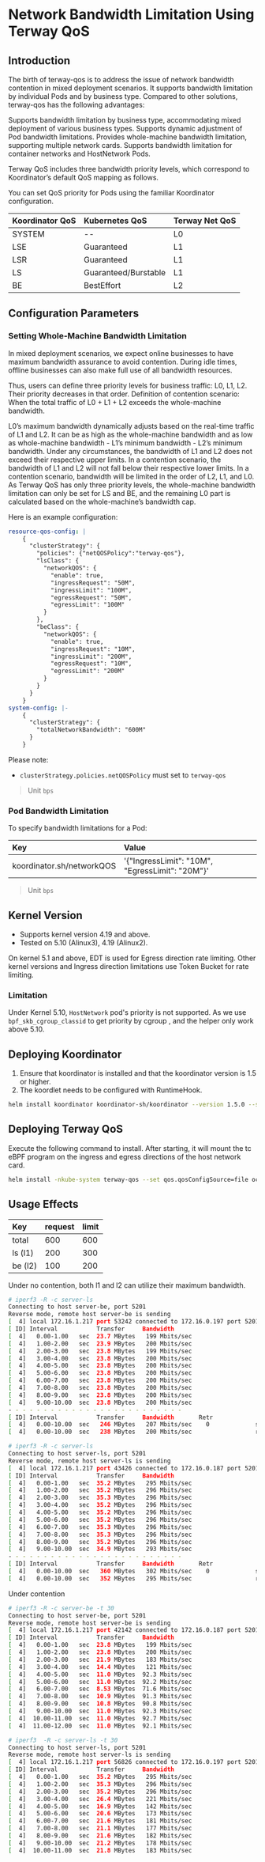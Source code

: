 
# Network Bandwidth Limitation Using Terway QoS

## Introduction

The birth of terway-qos is to address the issue of network bandwidth contention in mixed deployment scenarios. It supports bandwidth limitation by individual Pods and by business type.
Compared to other solutions, terway-qos has the following advantages:

Supports bandwidth limitation by business type, accommodating mixed deployment of various business types.
Supports dynamic adjustment of Pod bandwidth limitations.
Provides whole-machine bandwidth limitation, supporting multiple network cards.
Supports bandwidth limitation for container networks and HostNetwork Pods.

Terway QoS includes three bandwidth priority levels, which correspond to Koordinator’s default QoS mapping as follows.

You can set QoS priority for Pods using the familiar Koordinator configuration.


| Koordinator QoS | Kubernetes QoS       | Terway Net QoS |
| :-------------- | :------------------- | :------------- |
| SYSTEM          | --                   | L0             |
| LSE             | Guaranteed           | L1             |
| LSR             | Guaranteed           | L1             |
| LS              | Guaranteed/Burstable | L1             |
| BE              | BestEffort           | L2             |

## Configuration Parameters

### Setting Whole-Machine Bandwidth Limitation

In mixed deployment scenarios, we expect online businesses to have maximum bandwidth assurance to avoid contention. During idle times, offline businesses can also make full use of all bandwidth resources.

Thus, users can define three priority levels for business traffic: L0, L1, L2. Their priority decreases in that order.
Definition of contention scenario: When the total traffic of L0 + L1 + L2 exceeds the whole-machine bandwidth.

L0’s maximum bandwidth dynamically adjusts based on the real-time traffic of L1 and L2. It can be as high as the whole-machine bandwidth and as low as whole-machine bandwidth - L1’s minimum bandwidth - L2’s minimum bandwidth.
Under any circumstances, the bandwidth of L1 and L2 does not exceed their respective upper limits.
In a contention scenario, the bandwidth of L1 and L2 will not fall below their respective lower limits.
In a contention scenario, bandwidth will be limited in the order of L2, L1, and L0. As Terway QoS has only three priority levels, the whole-machine bandwidth limitation can only be set for LS and BE, and the remaining L0 part is calculated based on the whole-machine’s bandwidth cap. 

Here is an example configuration:

```yaml
resource-qos-config: |
    {
      "clusterStrategy": {
        "policies": {"netQOSPolicy":"terway-qos"},
        "lsClass": {
          "networkQOS": {
            "enable": true,
            "ingressRequest": "50M",
            "ingressLimit": "100M",
            "egressRequest": "50M",
            "egressLimit": "100M"
          }
        },
        "beClass": {
          "networkQOS": {
            "enable": true,
            "ingressRequest": "10M",
            "ingressLimit": "200M",
            "egressRequest": "10M",
            "egressLimit": "200M"
          }
        }
      }
    }
system-config: |-
    {
      "clusterStrategy": {
        "totalNetworkBandwidth": "600M"
      }
    }

```

Please note:

- `clusterStrategy.policies.netQOSPolicy` must set to `terway-qos`

> Unit `bps`

### Pod Bandwidth Limitation

To specify bandwidth limitations for a Pod:

| Key                       | Value                                           |
| :------------------------ | :---------------------------------------------- |
| koordinator.sh/networkQOS | '{"IngressLimit": "10M", "EgressLimit": "20M"}' |

> Unit `bps`

## Kernel Version

- Supports kernel version 4.19 and above.
- Tested on 5.10 (Alinux3), 4.19 (Alinux2). 
 
On kernel 5.1 and above, EDT is used for Egress direction rate limiting. Other kernel versions and Ingress direction limitations use Token Bucket for rate limiting.

### Limitation

Under Kernel 5.10, `HostNetwork` pod's priority is not supported. As we use `bpf_skb_cgroup_classid` to get priority by cgroup , and the helper only work above 5.10.

## Deploying Koordinator

1. Ensure that koordinator is installed and that the koordinator version is 1.5 or higher.
2. The koordlet needs to be configured with RuntimeHook.

```sh
helm install koordinator koordinator-sh/koordinator --version 1.5.0 --set koordlet.features="TerwayQoS=true\,BECPUEvict=true\,BEMemoryEvict=true\,CgroupReconcile=true\,Accelerators=true"
```

## Deploying Terway QoS

Execute the following command to install. After starting, it will mount the tc eBPF program on the ingress and egress directions of the host network card.

```sh
helm install -nkube-system terway-qos --set qos.qosConfigSource=file oci://registry-1.docker.io/l1b0k/terway-qos --version 0.3.2
```

## Usage Effects


| Key     | request | limit |
|:--------|:--------|:------|
| total   | 600     | 600   |
| ls (l1) | 200     | 300   |
| be (l2) | 100     | 200   |

Under no contention, both l1 and l2 can utilize their maximum bandwidth.

```sh
# iperf3 -R -c server-ls
Connecting to host server-be, port 5201
Reverse mode, remote host server-be is sending
[  4] local 172.16.1.217 port 53242 connected to 172.16.0.197 port 5201
[ ID] Interval           Transfer     Bandwidth
[  4]   0.00-1.00   sec  23.7 MBytes   199 Mbits/sec
[  4]   1.00-2.00   sec  23.9 MBytes   200 Mbits/sec
[  4]   2.00-3.00   sec  23.8 MBytes   199 Mbits/sec
[  4]   3.00-4.00   sec  23.8 MBytes   200 Mbits/sec
[  4]   4.00-5.00   sec  23.8 MBytes   200 Mbits/sec
[  4]   5.00-6.00   sec  23.8 MBytes   200 Mbits/sec
[  4]   6.00-7.00   sec  23.8 MBytes   200 Mbits/sec
[  4]   7.00-8.00   sec  23.8 MBytes   200 Mbits/sec
[  4]   8.00-9.00   sec  23.8 MBytes   200 Mbits/sec
[  4]   9.00-10.00  sec  23.8 MBytes   200 Mbits/sec
- - - - - - - - - - - - - - - - - - - - - - - - -
[ ID] Interval           Transfer     Bandwidth       Retr
[  4]   0.00-10.00  sec   246 MBytes   207 Mbits/sec    0             sender
[  4]   0.00-10.00  sec   238 MBytes   200 Mbits/sec                  receiver

# iperf3 -R -c server-ls
Connecting to host server-ls, port 5201
Reverse mode, remote host server-ls is sending
[  4] local 172.16.1.217 port 43426 connected to 172.16.0.187 port 5201
[ ID] Interval           Transfer     Bandwidth
[  4]   0.00-1.00   sec  35.2 MBytes   295 Mbits/sec
[  4]   1.00-2.00   sec  35.2 MBytes   296 Mbits/sec
[  4]   2.00-3.00   sec  35.3 MBytes   296 Mbits/sec
[  4]   3.00-4.00   sec  35.2 MBytes   296 Mbits/sec
[  4]   4.00-5.00   sec  35.2 MBytes   296 Mbits/sec
[  4]   5.00-6.00   sec  35.2 MBytes   296 Mbits/sec
[  4]   6.00-7.00   sec  35.3 MBytes   296 Mbits/sec
[  4]   7.00-8.00   sec  35.3 MBytes   296 Mbits/sec
[  4]   8.00-9.00   sec  35.2 MBytes   296 Mbits/sec
[  4]   9.00-10.00  sec  34.9 MBytes   293 Mbits/sec
- - - - - - - - - - - - - - - - - - - - - - - - -
[ ID] Interval           Transfer     Bandwidth       Retr
[  4]   0.00-10.00  sec   360 MBytes   302 Mbits/sec    0             sender
[  4]   0.00-10.00  sec   352 MBytes   295 Mbits/sec                  receiver
```

Under contention

```sh
# iperf3 -R -c server-be -t 30
Connecting to host server-be, port 5201
Reverse mode, remote host server-be is sending
[  4] local 172.16.1.217 port 42142 connected to 172.16.0.187 port 5201
[ ID] Interval           Transfer     Bandwidth
[  4]   0.00-1.00   sec  23.8 MBytes   199 Mbits/sec
[  4]   1.00-2.00   sec  23.8 MBytes   200 Mbits/sec
[  4]   2.00-3.00   sec  21.9 MBytes   183 Mbits/sec
[  4]   3.00-4.00   sec  14.4 MBytes   121 Mbits/sec
[  4]   4.00-5.00   sec  11.0 MBytes  92.3 Mbits/sec
[  4]   5.00-6.00   sec  11.0 MBytes  92.2 Mbits/sec
[  4]   6.00-7.00   sec  8.53 MBytes  71.6 Mbits/sec
[  4]   7.00-8.00   sec  10.9 MBytes  91.3 Mbits/sec
[  4]   8.00-9.00   sec  10.8 MBytes  90.8 Mbits/sec
[  4]   9.00-10.00  sec  11.0 MBytes  92.3 Mbits/sec
[  4]  10.00-11.00  sec  11.0 MBytes  92.7 Mbits/sec
[  4]  11.00-12.00  sec  11.0 MBytes  92.1 Mbits/sec

# iperf3  -R -c server-ls -t 30
Connecting to host server-ls, port 5201
Reverse mode, remote host server-ls is sending
[  4] local 172.16.1.217 port 56826 connected to 172.16.0.197 port 5201
[ ID] Interval           Transfer     Bandwidth
[  4]   0.00-1.00   sec  35.2 MBytes   295 Mbits/sec
[  4]   1.00-2.00   sec  35.3 MBytes   296 Mbits/sec
[  4]   2.00-3.00   sec  35.2 MBytes   296 Mbits/sec
[  4]   3.00-4.00   sec  26.4 MBytes   221 Mbits/sec
[  4]   4.00-5.00   sec  16.9 MBytes   142 Mbits/sec
[  4]   5.00-6.00   sec  20.6 MBytes   173 Mbits/sec
[  4]   6.00-7.00   sec  21.6 MBytes   181 Mbits/sec
[  4]   7.00-8.00   sec  21.1 MBytes   177 Mbits/sec
[  4]   8.00-9.00   sec  21.6 MBytes   182 Mbits/sec
[  4]   9.00-10.00  sec  21.2 MBytes   178 Mbits/sec
[  4]  10.00-11.00  sec  21.8 MBytes   183 Mbits/sec
```